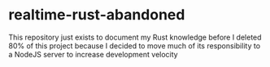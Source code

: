 # realtime-rust-abandoned
This repository just exists to document my Rust knowledge before I deleted 80% of this project because I decided to move much of its responsibility to a NodeJS server to increase development velocity
